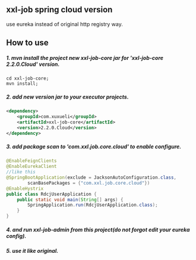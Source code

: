 ## xxl-job spring cloud version
use eureka instead of original http registry way.
## How to use
##### 1. mvn install the project new xxl-job-core jar for 'xxl-job-core 2.2.0.Cloud' version.
```shell
cd xxl-job-core;
mvn install;
```
##### 2. add new version jar to your executor projects.
```xml
<dependency>
    <groupId>com.xuxueli</groupId>
    <artifactId>xxl-job-core</artifactId>
    <version>2.2.0.Cloud</version>
</dependency>
```
##### 3. add package scan to 'com.xxl.job.core.cloud' to enable configure.
```java
@EnableFeignClients
@EnableEurekaClient
//like this
@SpringBootApplication(exclude = JacksonAutoConfiguration.class,
        scanBasePackages = {"com.xxl.job.core.cloud"})
@EnableHystrix
public class RdcjUserApplication {
    public static void main(String[] args) {
        SpringApplication.run(RdcjUserApplication.class);
    }
}
```
##### 4. and run xxl-job-admin from this project(do not forgot edit your eureka config).

##### 5. use it like original.